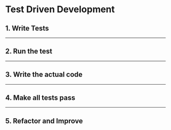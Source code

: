 # Test Driven Development

## 1. Write Tests



---

## 2. Run the test



---

## 3. Write the actual code



---

## 4. Make all tests pass



---

## 5. Refactor and Improve


